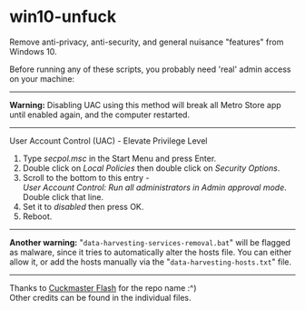 # win10-unfuck
Remove anti-privacy, anti-security, and general nuisance "features" from Windows 10.

Before running any of these scripts, you probably need 'real' admin access on your machine:

------------------

**Warning:** Disabling UAC using this method will break all Metro Store app until enabled again, and the computer restarted.

------------------

User Account Control (UAC) - Elevate Privilege Level

1. Type *secpol.msc* in the Start Menu and press Enter.  
2. Double click on *Local Policies* then double click on *Security Options*.  
3. Scroll to the bottom to this entry -  
	*User Account Control: Run all administrators in Admin approval mode*.  
	Double click that line.  
4. Set it to *disabled* then press OK.  
5. Reboot.  

------------------

**Another warning:** "`data-harvesting-services-removal.bat`" will be flagged as malware, since it tries to automatically alter the hosts file. You can either allow it, or add the hosts manually via the "`data-harvesting-hosts.txt`" file.

-----------------

Thanks to [Cuckmaster Flash](https://twitter.com/cobaltcuck) for the repo name :^)  
Other credits can be found in the individual files.
